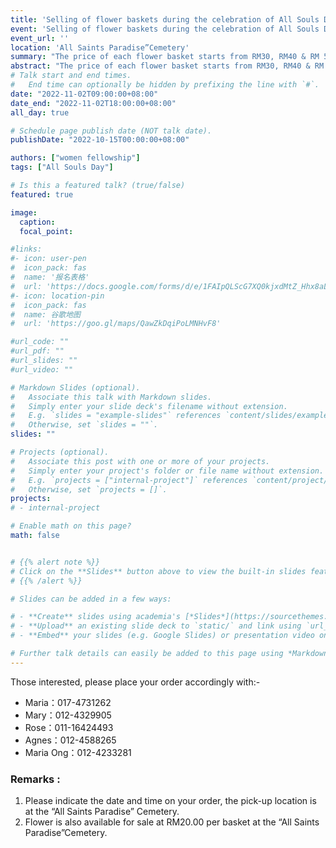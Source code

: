 ```yaml
---
title: 'Selling of flower baskets during the celebration of All Souls Day'
event: 'Selling of flower baskets during the celebration of All Souls Day'
event_url: ''
location: 'All Saints Paradise”Cemetery'
summary: "The price of each flower basket starts from RM30, RM40 & RM 50. If there is a special request for color and type of flower such as roses/carnations, the price will be different."
abstract: "The price of each flower basket starts from RM30, RM40 & RM 50. If there is a special request for color and type of flower such as roses/carnations, the price will be different."
# Talk start and end times.
#   End time can optionally be hidden by prefixing the line with `#`.
date: "2022-11-02T09:00:00+08:00"
date_end: "2022-11-02T18:00:00+08:00"
all_day: true

# Schedule page publish date (NOT talk date).
publishDate: "2022-10-15T00:00:00+08:00"

authors: ["women fellowship"]
tags: ["All Souls Day"]

# Is this a featured talk? (true/false)
featured: true

image:
  caption:
  focal_point:

#links:
#- icon: user-pen
#  icon_pack: fas
#  name: '报名表格'
#  url: 'https://docs.google.com/forms/d/e/1FAIpQLScG7XQ0kjxdMtZ_Hhx8aLOL76ZavANeI77Maj7seoQXQFHsEQ/viewform'
#- icon: location-pin
#  icon_pack: fas
#  name: 谷歌地图
#  url: 'https://goo.gl/maps/QawZkDqiPoLMNHvF8'

#url_code: ""
#url_pdf: ""
#url_slides: ""
#url_video: ""

# Markdown Slides (optional).
#   Associate this talk with Markdown slides.
#   Simply enter your slide deck's filename without extension.
#   E.g. `slides = "example-slides"` references `content/slides/example-slides.md`.
#   Otherwise, set `slides = ""`.
slides: ""

# Projects (optional).
#   Associate this post with one or more of your projects.
#   Simply enter your project's folder or file name without extension.
#   E.g. `projects = ["internal-project"]` references `content/project/deep-learning/index.md`.
#   Otherwise, set `projects = []`.
projects:
# - internal-project

# Enable math on this page?
math: false


# {{% alert note %}}
# Click on the **Slides** button above to view the built-in slides feature.
# {{% /alert %}}

# Slides can be added in a few ways:

# - **Create** slides using academia's [*Slides*](https://sourcethemes.com/academic/docs/managing-content/#create-slides) feature and link using `slides` parameter in the front matter of the talk file
# - **Upload** an existing slide deck to `static/` and link using `url_slides` parameter in the front matter of the talk file
# - **Embed** your slides (e.g. Google Slides) or presentation video on this page using [shortcodes](https://sourcethemes.com/academic/docs/writing-markdown-latex/).

# Further talk details can easily be added to this page using *Markdown* and $\rm \LaTeX$ math code.
---
```


Those interested, please place your order accordingly with:-
- Maria：017-4731262
- Mary：012-4329905
- Rose：011-16424493
- Agnes：012-4588265
- Maria Ong：012-4233281

### Remarks  : 
1. Please indicate the date and time on your order, the pick-up location is at the “All Saints Paradise” Cemetery.
2. Flower is also available for sale  at RM20.00 per basket at the “All Saints Paradise”Cemetery.
